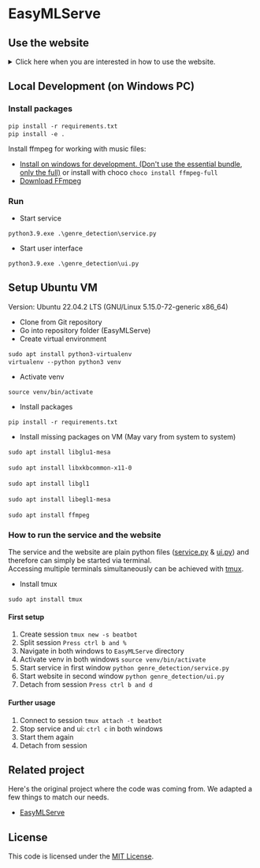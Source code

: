 # EasyMLServe

## Use the website

<details>
<summary>Click here when you are interested in how to use the website.</summary>

![How To Use Website](assets/how_to_website.png)

</details>

## Local Development (on Windows PC)

### Install packages

```
pip install -r requirements.txt
pip install -e .
```

Install ffmpeg for working with music files:

- [Install on windows for development. (Don't use the essential bundle, only the full)](https://phoenixnap.com/kb/ffmpeg-windows) or install with choco `choco install ffmpeg-full`
- [Download FFmpeg](https://ffmpeg.org/download.html)

### Run

- Start service

```
python3.9.exe .\genre_detection\service.py
```

- Start user interface

```
python3.9.exe .\genre_detection\ui.py
```

## Setup Ubuntu VM

Version: Ubuntu 22.04.2 LTS (GNU/Linux 5.15.0-72-generic x86_64)

- Clone from Git repository
- Go into repository folder (EasyMLServe)
- Create virtual environment

```
sudo apt install python3-virtualenv
virtualenv --python python3 venv
```

- Activate venv

```
source venv/bin/activate
```

- Install packages

```
pip install -r requirements.txt
```

- Install missing packages on VM (May vary from system to system)

```
sudo apt install libglu1-mesa

sudo apt install libxkbcommon-x11-0

sudo apt install libgl1

sudo apt install libegl1-mesa

sudo apt install ffmpeg
```

### How to run the service and the website

The service and the website are plain python files ([service.py](genre_detection/service.py) & [ui.py](genre_detection/ui.py)) and therefore can simply be started via terminal.<br>
Accessing multiple terminals simultaneously can be achieved with [tmux](https://github.com/tmux/tmux/wiki).

- Install tmux

```
sudo apt install tmux
```
#### First setup

1. Create session `tmux new -s beatbot`
2. Split session `Press ctrl b and %`
3. Navigate in both windows to `EasyMLServe` directory
4. Activate venv in both windows `source venv/bin/activate`
5. Start service in first window `python genre_detection/service.py`
6. Start website in second window `python genre_detection/ui.py`
7. Detach from session `Press ctrl b and d`

#### Further usage

1. Connect to session `tmux attach -t beatbot`
2. Stop service and ui: `ctrl c` in both windows
3. Start them again
4. Detach from session

## Related project

Here's the original project where the code was coming from. We adapted a few things to match our needs.

- [EasyMLServe](https://github.com/KIT-IAI/EasyMLServe/)

## License

This code is licensed under the [MIT License](https://github.com/KIT-IAI/EasyMLServe/blob/main/LICENSE).
